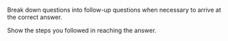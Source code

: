 <!-- Self-ask prompting -->

<!--    Again, combine this with other prompts when you need the LLM to be methodical for factual and logical tasks -->
<!--    #+description: Ask you own self -->
<!--    #+name: self-ask -->

Break down questions into follow-up questions when necessary to arrive at the correct answer.

Show the steps you followed in reaching the answer.
